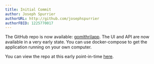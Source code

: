 ```yaml
---
title: Initial Commit
author: Joseph Spurrier
authorURL: http://github.com/josephspurrier
authorFBID: 1225770017
---
```


The GitHub repo is now available: [gomithrilapp](https://github.com/josephspurrier/gomithrilapp). The UI and API are now available in a very early state. You can use docker-compose to get the application running on your own computer.

You can view the repo at this early point-in-time [here](https://github.com/josephspurrier/gomithrilapp/tree/8003de72bc96f37c4cf8f7188c0c73fc849f8540).

<!--truncate-->